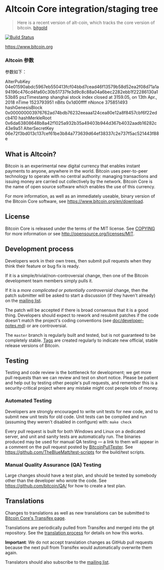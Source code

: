 Altcoin Core integration/staging tree
=====================================

>Here is a recent version of alt-coin, which tracks the core version of bitcoin. [bitgold](https://github.com/bitbaba/bitgold)

[![Build Status](https://travis-ci.org/bitcoin/bitcoin.svg?branch=master)](https://travis-ci.org/bitcoin/bitcoin)

https://www.bitcoin.org

### Altcoin 参数
参数如下：

AlterPubKey	04e01590abdc5967eb550413fcf04bbd7cead46f13579b58d52ea2f08d71a1a94196c476cd4fa60c30b51737fe3d9c8c88a04a6bec2282ebb1f22286130a153b85
pszTimestamp	shanghai stock index closed at 3159.05, on 13th Apr., 2018
nTime	1523793951
nBits	0x1d00ffff
nNonce	375851493
hashGenesisBlock	0x000000003976762ad74bdb76232eeaaa124cea80e12a8f8457cbf6f22edcb410
hashMerkleRoot	0x6da63808648b8a42f1025a932b35a49403b944d367b4032aadb16282c43e9a51
AlterSecretKey	06e72f3bd013c137cef61be3b84a773639d64ef38337c2e737f5ac521443f88e

What is Altcoin?
----------------

Bitcoin is an experimental new digital currency that enables instant payments to
anyone, anywhere in the world. Bitcoin uses peer-to-peer technology to operate
with no central authority: managing transactions and issuing money are carried
out collectively by the network. Bitcoin Core is the name of open source
software which enables the use of this currency.

For more information, as well as an immediately useable, binary version of
the Bitcoin Core software, see https://www.bitcoin.org/en/download.

License
-------

Bitcoin Core is released under the terms of the MIT license. See [COPYING](COPYING) for more
information or see http://opensource.org/licenses/MIT.

Development process
-------------------

Developers work in their own trees, then submit pull requests when they think
their feature or bug fix is ready.

If it is a simple/trivial/non-controversial change, then one of the Bitcoin
development team members simply pulls it.

If it is a *more complicated or potentially controversial* change, then the patch
submitter will be asked to start a discussion (if they haven't already) on the
[mailing list](http://sourceforge.net/mailarchive/forum.php?forum_name=bitcoin-development).

The patch will be accepted if there is broad consensus that it is a good thing.
Developers should expect to rework and resubmit patches if the code doesn't
match the project's coding conventions (see [doc/developer-notes.md](doc/developer-notes.md)) or are
controversial.

The `master` branch is regularly built and tested, but is not guaranteed to be
completely stable. [Tags](https://github.com/bitcoin/bitcoin/tags) are created
regularly to indicate new official, stable release versions of Bitcoin.

Testing
-------

Testing and code review is the bottleneck for development; we get more pull
requests than we can review and test on short notice. Please be patient and help out by testing
other people's pull requests, and remember this is a security-critical project where any mistake might cost people
lots of money.

### Automated Testing

Developers are strongly encouraged to write unit tests for new code, and to
submit new unit tests for old code. Unit tests can be compiled and run (assuming they weren't disabled in configure) with: `make check`

Every pull request is built for both Windows and Linux on a dedicated server,
and unit and sanity tests are automatically run. The binaries produced may be
used for manual QA testing — a link to them will appear in a comment on the
pull request posted by [BitcoinPullTester](https://github.com/BitcoinPullTester). See https://github.com/TheBlueMatt/test-scripts
for the build/test scripts.

### Manual Quality Assurance (QA) Testing

Large changes should have a test plan, and should be tested by somebody other
than the developer who wrote the code.
See https://github.com/bitcoin/QA/ for how to create a test plan.

Translations
------------

Changes to translations as well as new translations can be submitted to
[Bitcoin Core's Transifex page](https://www.transifex.com/projects/p/bitcoin/).

Translations are periodically pulled from Transifex and merged into the git repository. See the
[translation process](doc/translation_process.md) for details on how this works.

**Important**: We do not accept translation changes as GitHub pull requests because the next
pull from Transifex would automatically overwrite them again.

Translators should also subscribe to the [mailing list](https://groups.google.com/forum/#!forum/bitcoin-translators).
